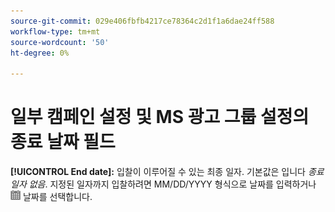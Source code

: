 ```yaml
---
source-git-commit: 029e406fbfb4217ce78364c2d1f1a6dae24ff588
workflow-type: tm+mt
source-wordcount: '50'
ht-degree: 0%

---
```

# 일부 캠페인 설정 및 MS 광고 그룹 설정의 종료 날짜 필드

**[!UICONTROL End date]:** 입찰이 이루어질 수 있는 최종 일자. 기본값은 입니다 *종료 일자 없음*. 지정된 일자까지 입찰하려면 MM/DD/YYYY 형식으로 날짜를 입력하거나 ![캘린더](/help/search-social-commerce/assets/calendar.png) 날짜를 선택합니다.

